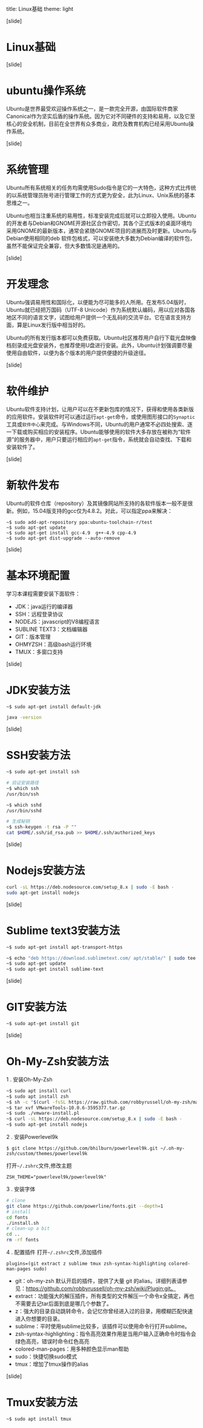 title: Linux基础
theme: light

[slide]
# Linux基础

[slide]
# ubuntu操作系统
Ubuntu是世界最受欢迎操作系统之一，是一款完全开源，由国际软件商家Canonical作为坚实后盾的操作系统。因为它对不同硬件的支持和易用，以及它至核心的安全机制，目前在全世界有众多商业，政府及教育机构已经采用Ubuntu操作系统。

[slide]
# 系统管理
Ubuntu所有系统相关的任务均需使用Sudo指令是它的一大特色，这种方式比传统的以系统管理员账号进行管理工作的方式更为安全，此为Linux、Unix系统的基本思维之一。

Ubuntu也相当注重系统的易用性，标准安装完成后就可以立即投入使用。Ubuntu的开发者与Debian和GNOME开源社区合作密切，其各个正式版本的桌面环境均采用GNOME的最新版本，通常会紧随GNOME项目的进展而及时更新。Ubuntu与Debian使用相同的deb 软件包格式，可以安装绝大多数为Debian编译的软件包，虽然不能保证完全兼容，但大多数情况是通用的。

[slide]
# 开发理念
Ubuntu强调易用性和国际化，以便能为尽可能多的人所用。在发布5.04版时，Ubuntu就已经把万国码（UTF-8 Unicode）作为系统默认编码，用以应对各国各地区不同的语言文字，试图给用户提供一个无乱码的交流平台。它在语言支持方面，算是Linux发行版中相当好的。

Ubuntu的所有发行版本都可以免费获取。Ubuntu社区推荐用户自行下载光盘映像档刻录成光盘安装外，也推荐使用U盘进行安装。此外，Ubuntu计划强调要尽量使用自由软件，以便为各个版本的用户提供便捷的升级途径。

[slide]
# 软件维护
Ubuntu软件支持计划，让用户可以在不更新包库的情况下，获得和使用各类新版的应用软件。安装软件时可以通过运行`apt-get`命令，或使用图形接口的`Synaptic`工具或`软件中心`来完成。与Windows不同，Ubuntu的用户通常不必四处搜索、逐一下载或购买相应的安装程序。Ubuntu能够使用的软件大多存放在被称为“软件源”的服务器中，用户只要运行相应的`apt-get`指令，系统就会自动查找、下载和安装软件了。

[slide]
# 新软件发布
Ubuntu的软件仓库（repository）及其镜像网站所支持的各软件版本一般不是很新。例如，15.04版支持的gcc仅为4.8.2。对此，可以指定ppa来解决：
```
~$ sudo add-apt-repository ppa:ubuntu-toolchain-r/test
~$ sudo apt-get update
~$ sudo apt-get install gcc-4.9  g++-4.9 cpp-4.9
~$ sudo apt-get dist-upgrade --auto-remove
```

[slide]
# 基本环境配置
学习本课程需要安装下面软件：

- JDK：java运行的编译器
- SSH：远程登录协议
- NODEJS：javascript的V8编程语言
- SUBLINE TEXT3：文档编辑器
- GIT：版本管理
- OHMYZSH：高级bash运行环境
- TMUX：多窗口支持

[slide]
# JDK安装方法
```bash
~$ sudo apt-get install default-jdk

java -version
```

[slide]
# SSH安装方法
```bash
~$ sudo apt-get install ssh

# 验证安装路径
~$ which ssh
/usr/bin/ssh

~$ which sshd
/usr/bin/sshd

# 生成秘钥
~$ ssh-keygen -t rsa -P ""
cat $HOME/.ssh/id_rsa.pub >> $HOME/.ssh/authorized_keys
```

[slide]
# Nodejs安装方法
```bash
curl -sL https://deb.nodesource.com/setup_8.x | sudo -E bash -
sudo apt-get install nodejs
```

[slide]
# Sublime text3安装方法
```bash
~$ sudo apt-get install apt-transport-https

~$ echo "deb https://download.sublimetext.com/ apt/stable/" | sudo tee /etc/apt/sources.list.d/sublime-text.list
~$ sudo apt-get update
~$ sudo apt-get install sublime-text
```

[slide]
# GIT安装方法
```bash
~$ sudo apt-get install git
```

[slide]
# Oh-My-Zsh安装方法
1 . 安装Oh-My-Zsh
```bash
~$ sudo apt install curl
~$ sudo apt install zsh
~$ sh -c "$(curl -fsSL https://raw.github.com/robbyrussell/oh-my-zsh/master/tools/install.sh)"
~$ tar xvf VMwareTools-10.0.6-3595377.tar.gz 
~$ sudo ./vmware-install.pl
~$ curl -sL https://deb.nodesource.com/setup_8.x | sudo -E bash -
~$ sudo apt-get install nodejs
```

2 . 安装Powerlevel9k
```
$ git clone https://github.com/bhilburn/powerlevel9k.git ~/.oh-my-zsh/custom/themes/powerlevel9k
```

打开`~/.zshrc`文件,修改主题
```
ZSH_THEME="powerlevel9k/powerlevel9k"
```

3 . 安装字体
```bash
# clone
git clone https://github.com/powerline/fonts.git --depth=1
# install
cd fonts
./install.sh
# clean-up a bit
cd ..
rm -rf fonts
```

4 . 配置插件
打开`~/.zshrc`文件,添加插件
```
plugins=(git extract z sublime tmux zsh-syntax-highlighting colored-man-pages sudo)
```

- git：oh-my-zsh 默认开启的插件，提供了大量 git 的alias。详细列表请参见：https://github.com/robbyrussell/oh-my-zsh/wiki/Plugin:git。
- extract：功能强大的解压插件，所有类型的文件解压一个命令x全搞定，再也不需要去记tar后面到底是哪几个参数了。
- z：强大的目录自动跳转命令，会记忆你曾经进入过的目录，用模糊匹配快速进入你想要的目录。
- sublime：平时使用sublime比较多，该插件可以使用命令行打开sublime。
- zsh-syntax-highlighting：指令高亮效果作用是当用户输入正确命令时指令会绿色高亮，错误时命令红色高亮
- colored-man-pages：用多种颜色显示man帮助
- sudo：快捷切换sudo模式
- tmux：增加了tmux操作的alias


[slide]
# Tmux安装方法
```bash
~$ sudo apt install tmux
```

